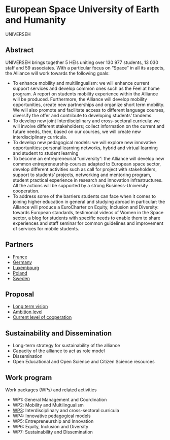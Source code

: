 #  European Space University of Earth and Humanity
UNIVERSEH

## Abstract
UNIVERSEH brings together 5 HEIs uniting over 130 977 students, 13 030 staff and 59 associates. With a particular focus on “Space” in all its aspects, the Alliance will work towards the following goals:
- To enhance mobility and multilingualism: we will enhance current support services and develop common ones such as the Feel at home program. A report on students mobility experience within the Alliance will be produced. Furthermore, the Alliance will develop mobility opportunities, create new partnerships and organize short term mobility. We will also promote and facilitate access to different language courses, diversify the offer and contribute to developing students’ tandems.
- To develop new joint Interdisciplinary and cross-sectoral curricula: we will involve different stakeholders; collect information on the current and future needs, then, based on our courses, we will create new interdisciplinary curricula.
- To develop new pedagogical models: we will explore new innovative opportunities: personal learning networks, hybrid and virtual learning and student to student learning
- To become an entrepreneurial “university”: the Alliance will develop new common entrepreneurship courses adapted to European space sector, develop different activities such as call for project with stakeholders, support to students’ projects, networking and mentoring program, student practical experience in research and innovation infrastructures. All the actions will be supported by a strong Business-University cooperation.
- To address some of the barriers students can face when it comes to joining higher education in general and studying abroad in particular: the Alliance will produce a EuroCharter on Equity, Inclusion and Diversity: towards European standards, testimonial videos of Women in the Space sector, a blog for students with specific needs to enable them to share experiences and staff seminar for common guidelines and improvement of services for mobile students.

## Partners
- [France](Partners/France.md)
- [Germany](Partners/Germany.md)
- [Luxembourg](Partners/Luxembourg.md)
- [Poland](Partners/Poland.md)
- [Sweden](Partners/Sweden.md)

## Proposal
- [Long term vision](Proposal.md#long)
- [Ambition level](Proposal.md#ambition)
- [Current level of cooperation](Proposal.md#current)

## Sustainability and Dissemination 
- Long-term strategy for sustainability of the alliance
- Capacity of the alliance to act as role model
- Dissemination
- Open Educational and Open Science and Citizen Science resources

## Work program
Work packages (WPs) and related activities
- WP1: General Management and Coordination
- WP2: Mobility and Multilingualism
- [WP3](WPs/WP3.md): Interdisciplinary and cross-sectoral curricula
- WP4: Innovative pedagogical models
- WP5: Entrepreneurship and Innovation
- WP6: Equity, Inclusion and Diversity
- WP7: Sustainability and Dissemination



